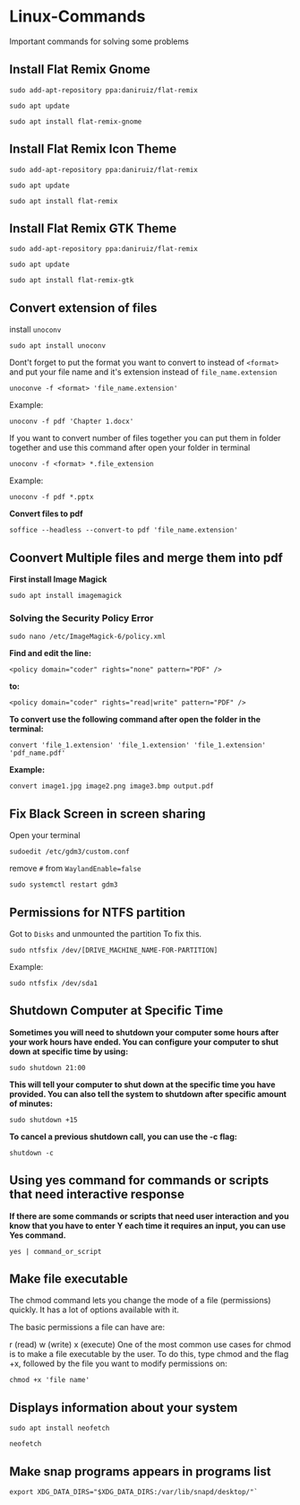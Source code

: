 # Linux-Commands
Important commands for solving some problems


## Install Flat Remix Gnome

```
sudo add-apt-repository ppa:daniruiz/flat-remix
```

```
sudo apt update
```

```
sudo apt install flat-remix-gnome
```

## Install Flat Remix Icon Theme

```
sudo add-apt-repository ppa:daniruiz/flat-remix
```

```
sudo apt update
```

```
sudo apt install flat-remix
```

## Install Flat Remix GTK Theme

```
sudo add-apt-repository ppa:daniruiz/flat-remix
```

```
sudo apt update
```

```
sudo apt install flat-remix-gtk

```

## Convert extension of files

install `unoconv`

```
sudo apt install unoconv
```

Dont't forget to put the format you want to convert to instead of `<format>` and put your file name and it's extension instead of `file_name.extension`

```
unoconve -f <format> 'file_name.extension'
```

Example:

```
unoconv -f pdf 'Chapter 1.docx'
```

If you want to convert number of files together you can put them in folder together and use this command after open your folder in terminal

```
unoconv -f <format> *.file_extension
```

Example:

```
unoconv -f pdf *.pptx
```

**Convert files to pdf**

```
soffice --headless --convert-to pdf 'file_name.extension'
```

## Coonvert Multiple files and merge them into pdf

**First install Image Magick**

```
sudo apt install imagemagick
```

### Solving the Security Policy Error

```
sudo nano /etc/ImageMagick-6/policy.xml
```

**Find and edit the line:**

```
<policy domain="coder" rights="none" pattern="PDF" />
```

**to:**

```
<policy domain="coder" rights="read|write" pattern="PDF" />
```

**To convert use the following command after open the folder in the terminal:**

```
convert 'file_1.extension' 'file_1.extension' 'file_1.extension' 'pdf_name.pdf'
```

**Example:**

```
convert image1.jpg image2.png image3.bmp output.pdf
```

## Fix Black Screen in screen sharing

Open your terminal

```
sudoedit /etc/gdm3/custom.conf
```

remove `#` from `WaylandEnable=false`

```
sudo systemctl restart gdm3
```

## Permissions for NTFS partition

Got to `Disks` and unmounted the partition
To fix this.

```
sudo ntfsfix /dev/[DRIVE_MACHINE_NAME-FOR-PARTITION]
```

Example:

```
sudo ntfsfix /dev/sda1
```

## Shutdown Computer at Specific Time

**Sometimes you will need to shutdown your computer some hours after your work hours have ended. You can configure your computer to shut down at specific time by using:**

```
sudo shutdown 21:00
```

**This will tell your computer to shut down at the specific time you have provided. You can also tell the system to shutdown after specific amount of minutes:**

```
sudo shutdown +15
```

**To cancel a previous shutdown call, you can use the -c flag:**

```
shutdown -c
```

## Using yes command for commands or scripts that need interactive response

**If there are some commands or scripts that need user interaction and you know that you have to enter Y each time it requires an input, you can use Yes command.**

```
yes | command_or_script
```

## Make file executable

The chmod command lets you change the mode of a file (permissions) quickly. It has a lot of options available with it.

The basic permissions a file can have are:

r (read)
w (write)
x (execute)
One of the most common use cases for chmod is to make a file executable by the user. To do this, type chmod and the flag +x, followed by the file you want to modify permissions on:

```
chmod +x 'file name'
```

## Displays information about your system

```
sudo apt install neofetch
```

```
neofetch
```

## Make snap programs appears in programs list

```
export XDG_DATA_DIRS="$XDG_DATA_DIRS:/var/lib/snapd/desktop/"`
```
